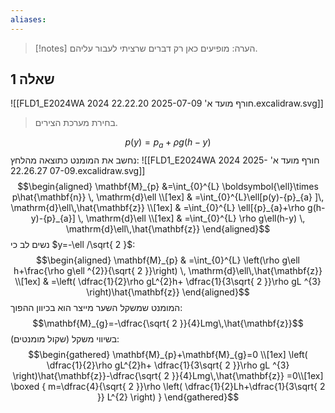 ```yaml
---
aliases:
---
```

>[!notes] הערה: 
 >מופיעים כאן רק דברים שרציתי לעבור עליהם.

## שאלה 1
![[FLD1_E2024WA 2024 חורף מועד א' 2025-07-09 22.22.20.excalidraw.svg]]
>בחירת מערכת הצירים.

$$p(y)={p}_{a}+\rho g(h-y)$$
נחשב את המומנט כתוצאה מהלחץ:
![[FLD1_E2024WA 2024 חורף מועד א' 2025-07-09 22.26.27.excalidraw.svg]]
$$\begin{aligned}
\mathbf{M}_{p}  &=\int_{0}^{L} \boldsymbol{\ell}\times p\hat{\mathbf{n}} \, \mathrm{d}\ell   \\[1ex]
& =\int_{0}^{L}\ell[p(y)-{p}_{a} ]\, \mathrm{d}\ell\,\hat{\mathbf{z}}  \\[1ex]
 & =\int_{0}^{L} \ell[{p}_{a}+\rho g(h-y)-{p}_{a}] \, \mathrm{d}\ell   \\[1ex]
& =\int_{0}^{L} \rho g\ell(h-y) \, \mathrm{d}\ell\,\hat{\mathbf{z}}
\end{aligned}$$
נשים לב כי $y=-\ell /\sqrt{ 2 }$:
$$\begin{aligned}
\mathbf{M}_{p}  & =\int_{0}^{L} \left(\rho g\ell h+\frac{\rho g\ell ^{2}}{\sqrt{ 2 }}\right) \, \mathrm{d}\ell\,\hat{\mathbf{z}} \\[1ex]
 & =\left( \dfrac{1}{2}\rho gL^{2}h+ \dfrac{1}{3\sqrt{ 2 }}\rho gL ^{3} \right)\hat{\mathbf{z}}
\end{aligned}$$
המומנט שמשקל השער מייצר הוא בכיוון ההפוך:
$$\mathbf{M}_{g}=-\dfrac{\sqrt{ 2 }}{4}Lmg\,\hat{\mathbf{z}}$$
בשיווי משקל (שקול מומנטים):
$$\begin{gathered}
\mathbf{M}_{p}+\mathbf{M}_{g}=0 \\[1ex]
\left( \dfrac{1}{2}\rho gL^{2}h+ \dfrac{1}{3\sqrt{ 2 }}\rho gL ^{3} \right)\hat{\mathbf{z}}-\dfrac{\sqrt{ 2 }}{4}Lmg\,\hat{\mathbf{z}} =0\\[1ex]
\boxed {
m=\dfrac{4}{\sqrt{ 2 }}\rho \left( \dfrac{1}{2}Lh+\dfrac{1}{3\sqrt{ 2 }} L^{2} \right)
 }
\end{gathered}$$

